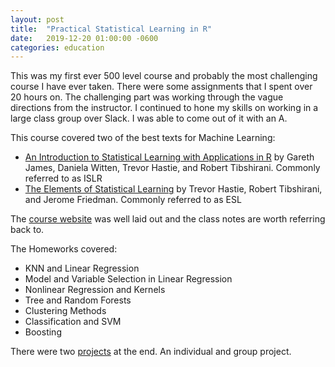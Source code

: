 ```yaml
---
layout: post
title:  "Practical Statistical Learning in R"
date:   2019-12-20 01:00:00 -0600
categories: education
---
```


This was my first ever 500 level course and probably the most challenging course I have ever taken. There were some assignments that I spent over 20 hours on. The challenging part was working through the vague directions from the instructor. I continued to hone my skills on working in a large class group over Slack. I was able to come out of it with an A.

This course covered two of the best texts for Machine Learning:

* [An Introduction to Statistical Learning with Applications in R](https://faculty.marshall.usc.edu/gareth-james/ISL/ISLR%20Seventh%20Printing.pdf) by Gareth James, Daniela Witten, Trevor Hastie, and Robert Tibshirani. Commonly referred to as ISLR
* [The Elements of Statistical Learning](https://web.stanford.edu/~hastie/ElemStatLearn/printings/ESLII_print12.pdf) by Trevor Hastie, Robert Tibshirani, and Jerome Friedman. Commonly referred to as ESL

The [course website](https://teazrq.github.io/stat542/homework.html) was well laid out and the class notes are worth referring back to.

The Homeworks covered:

* KNN and Linear Regression
* Model and Variable Selection in Linear Regression
* Nonlinear Regression and Kernels
* Tree and Random Forests
* Clustering Methods
* Classification and SVM
* Boosting

There were two [projects](https://teazrq.github.io/stat542/project.html) at the end. An individual and group project.
